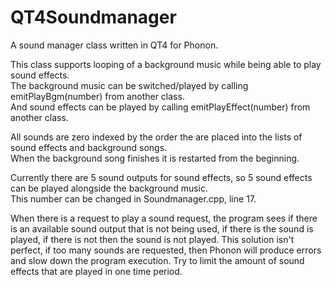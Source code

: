 QT4Soundmanager
===============

A sound manager class written in QT4 for Phonon.  

This class supports looping of a background music while being able to play sound effects.  
The background music can be switched/played by calling emitPlayBgm(number) from another class.  
And sound effects can be played by calling emitPlayEffect(number) from another class.  

All sounds are zero indexed by the order the are placed into the lists of sound effects and background songs.  
When the background song finishes it is restarted from the beginning.  
  
Currently there are 5 sound outputs for sound effects, so 5 sound effects can be played alongside the background music.  
This number can be changed in Soundmanager.cpp, line 17.  
  
When there is a request to play a sound request, the program sees if there is an available sound output that is not being used, if there is the sound is played, if there is not then the sound is not played. This solution isn't perfect, if too many sounds are requested, then Phonon will produce errors and slow down the program execution. Try to limit the amount of sound effects that are played in one time period.
